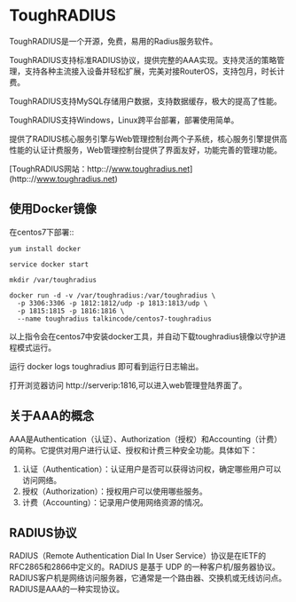 # ToughRADIUS

ToughRADIUS是一个开源，免费，易用的Radius服务软件。

ToughRADIUS支持标准RADIUS协议，提供完整的AAA实现。支持灵活的策略管理，支持各种主流接入设备并轻松扩展，完美对接RouterOS，支持包月，时长计费。

ToughRADIUS支持MySQL存储用户数据，支持数据缓存，极大的提高了性能。

ToughRADIUS支持Windows，Linux跨平台部署，部署使用简单。

提供了RADIUS核心服务引擎与Web管理控制台两个子系统，核心服务引擎提供高性能的认证计费服务，Web管理控制台提供了界面友好，功能完善的管理功能。

[ToughRADIUS网站：http:://www.toughradius.net] (http:://www.toughradius.net)

## 使用Docker镜像 

在centos7下部署::

    yum install docker

    service docker start

    mkdir /var/toughradius

    docker run -d -v /var/toughradius:/var/toughradius \
      -p 3306:3306 -p 1812:1812/udp -p 1813:1813/udp \
      -p 1815:1815 -p 1816:1816 \
      --name toughradius talkincode/centos7-toughradius 

以上指令会在centos7中安装docker工具，并自动下载toughradius镜像以守护进程模式运行。

运行 docker logs toughradius 即可看到运行日志输出。

打开浏览器访问 http://serverip:1816,可以进入web管理登陆界面了。


## 关于AAA的概念
    
AAA是Authentication（认证）、Authorization（授权）和Accounting（计费）的简称。它提供对用户进行认证、授权和计费三种安全功能。具体如下：
    
1. 认证（Authentication）：认证用户是否可以获得访问权，确定哪些用户可以访问网络。
2. 授权（Authorization）：授权用户可以使用哪些服务。
3. 计费（Accounting）：记录用户使用网络资源的情况。

## RADIUS协议
    
RADIUS（Remote Authentication Dial In User Service）协议是在IETF的RFC2865和2866中定义的。RADIUS 是基于 UDP 的一种客户机/服务器协议。RADIUS客户机是网络访问服务器，它通常是一个路由器、交换机或无线访问点。RADIUS是AAA的一种实现协议。